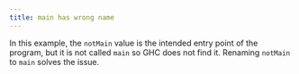 ```yaml
---
title: main has wrong name
---
```


In this example, the `notMain` value is the intended entry point of the program,
but it is not called `main` so GHC does not find it. Renaming `notMain` to 
`main` solves the issue.
